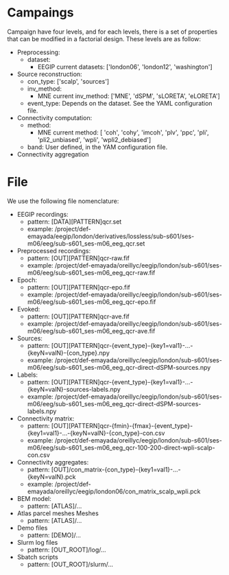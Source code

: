 
# Campaings
Campaign have four levels, and for each levels, there is 
a set of properties that can be modified in a factorial design. These
levels are as follow:
 - Preprocessing:
     - dataset: 
        - EEGIP current datasets: ['london06', 'london12', 'washington']
 - Source reconstruction:
     - con_type: ['scalp', 'sources']
     - inv_method: 
        - MNE current inv_method: ['MNE', 'dSPM', 'sLORETA', 'eLORETA']
     - event_type: Depends on the dataset. See the YAML configuration file.
 - Connectivity computation:
     - method: 
        - MNE current method: [ 'coh', 'cohy', 'imcoh', 'plv', 'ppc', 'pli', 'pli2_unbiased', 'wpli', 'wpli2_debiased']
     - band: User defined, in the YAM configuration file.
 - Connectivity aggregation

 
 
# File
 
 We use the following file nomenclature:
 - EEGIP recordings: 
   - pattern: [DATA][PATTERN]qcr.set
   - example: /project/def-emayada/eegip/london/derivatives/lossless/sub-s601/ses-m06/eeg/sub-s601_ses-m06_eeg_qcr.set
 - Preprocessed recordings: 
   - pattern: [OUT][PATTERN]qcr-raw.fif
   - example: /project/def-emayada/oreillyc/eegip/london/sub-s601/ses-m06/eeg/sub-s601_ses-m06_eeg_qcr-raw.fif
 - Epoch:
   - pattern: [OUT][PATTERN]qcr-epo.fif
   - example: /project/def-emayada/oreillyc/eegip/london/sub-s601/ses-m06/eeg/sub-s601_ses-m06_eeg_qcr-epo.fif
 - Evoked:
   - pattern: [OUT][PATTERN]qcr-ave.fif
   - example: /project/def-emayada/oreillyc/eegip/london/sub-s601/ses-m06/eeg/sub-s601_ses-m06_eeg_qcr-ave.fif
 - Sources:
   - pattern: [OUT][PATTERN]qcr-{event_type}-{key1=val1}-...-{keyN=valN}-{con_type}.npy
   - example: /project/def-emayada/oreillyc/eegip/london/sub-s601/ses-m06/eeg/sub-s601_ses-m06_eeg_qcr-direct-dSPM-sources.npy
 - Labels:
   - pattern: [OUT][PATTERN]qcr-{event_type}-{key1=val1}-...-{keyN=valN}-sources-labels.npy
   - example: /project/def-emayada/oreillyc/eegip/london/sub-s601/ses-m06/eeg/sub-s601_ses-m06_eeg_qcr-direct-dSPM-sources-labels.npy
 - Connectivity matrix: 
    - pattern: [OUT][PATTERN]qcr-{fmin}-{fmax}-{event_type}-{key1=val1}-...-{keyN=valN}-{con_type}-con.csv
   - example: /project/def-emayada/oreillyc/eegip/london/sub-s601/ses-m06/eeg/sub-s601_ses-m06_eeg_qcr-100-200-direct-wpli-scalp-con.csv 
 - Connectivity aggregates: 
    - pattern: [OUT]/con_matrix-{con_type}-{key1=val1}-...-{keyN=valN}.pck
    - example: /project/def-emayada/oreillyc/eegip/london06/con_matrix_scalp_wpli.pck 
 - BEM model: 
    - pattern: [ATLAS]/...
 - Atlas parcel meshes Meshes
    - pattern: [ATLAS]/...
 - Demo files
    - pattern: [DEMO]/...
 - Slurm log files
    - pattern: [OUT_ROOT]/log/...
 - Sbatch scripts
    - pattern: [OUT_ROOT]/slurm/...
     
     
   
 

     





